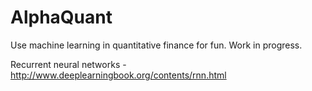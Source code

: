 # AlphaQuant

Use machine learning in quantitative finance for fun. Work in progress.

Recurrent neural networks - http://www.deeplearningbook.org/contents/rnn.html
